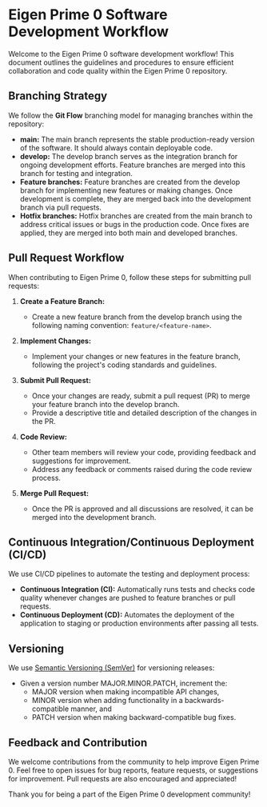 # Eigen Prime 0 Software Development Workflow

Welcome to the Eigen Prime 0 software development workflow! This document outlines the guidelines and procedures to ensure efficient collaboration and code quality within the Eigen Prime 0 repository.

## Branching Strategy

We follow the **Git Flow** branching model for managing branches within the repository:

- **main:** The main branch represents the stable production-ready version of the software. It should always contain deployable code.
- **develop:** The develop branch serves as the integration branch for ongoing development efforts. Feature branches are merged into this branch for testing and integration.
- **Feature branches:** Feature branches are created from the develop branch for implementing new features or making changes. Once development is complete, they are merged back into the development branch via pull requests.
- **Hotfix branches:** Hotfix branches are created from the main branch to address critical issues or bugs in the production code. Once fixes are applied, they are merged into both main and developed branches.

## Pull Request Workflow

When contributing to Eigen Prime 0, follow these steps for submitting pull requests:

1. **Create a Feature Branch:**
   - Create a new feature branch from the develop branch using the following naming convention: `feature/<feature-name>`.

2. **Implement Changes:**
   - Implement your changes or new features in the feature branch, following the project's coding standards and guidelines.

3. **Submit Pull Request:**
   - Once your changes are ready, submit a pull request (PR) to merge your feature branch into the develop branch.
   - Provide a descriptive title and detailed description of the changes in the PR.

4. **Code Review:**
   - Other team members will review your code, providing feedback and suggestions for improvement.
   - Address any feedback or comments raised during the code review process.

5. **Merge Pull Request:**
   - Once the PR is approved and all discussions are resolved, it can be merged into the development branch.

## Continuous Integration/Continuous Deployment (CI/CD)

We use CI/CD pipelines to automate the testing and deployment process:

- **Continuous Integration (CI):** Automatically runs tests and checks code quality whenever changes are pushed to feature branches or pull requests.
- **Continuous Deployment (CD):** Automates the deployment of the application to staging or production environments after passing all tests.

## Versioning

We use [Semantic Versioning (SemVer)](https://semver.org/) for versioning releases:

- Given a version number MAJOR.MINOR.PATCH, increment the:
  - MAJOR version when making incompatible API changes,
  - MINOR version when adding functionality in a backwards-compatible manner, and
  - PATCH version when making backward-compatible bug fixes.

## Feedback and Contribution

We welcome contributions from the community to help improve Eigen Prime 0. Feel free to open issues for bug reports, feature requests, or suggestions for improvement. Pull requests are also encouraged and appreciated!

Thank you for being a part of the Eigen Prime 0 development community!

